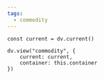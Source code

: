 ```yaml
---
tags:
  - commodity
---
```

```dataviewjs
const current = dv.current()

dv.view("commodity", {
	current: current,
	container: this.container
})
```
